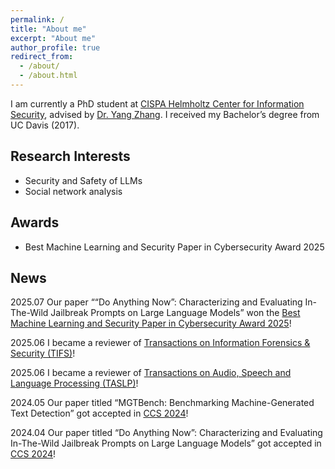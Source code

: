 ```yaml
---
permalink: /
title: "About me"
excerpt: "About me"
author_profile: true
redirect_from: 
  - /about/
  - /about.html
---
```


I am currently a PhD student at [CISPA Helmholtz Center for Information Security](https://cispa.de/en), advised by [Dr. Yang Zhang](https://yangzhangalmo.github.io/). I received my Bachelor’s degree from UC Davis (2017).

## Research Interests
- Security and Safety of LLMs
- Social network analysis

## Awards
- Best Machine Learning and Security Paper in Cybersecurity Award 2025

## News
2025.07 Our paper ““Do Anything Now”: Characterizing and Evaluating In-The-Wild Jailbreak Prompts on Large Language Models” won the [Best Machine Learning and Security Paper in Cybersecurity Award 2025](https://cybersecurity.springeropen.com/award-2025)!

2025.06 I became a reviewer of [Transactions on Information Forensics & Security (TIFS)](https://ieeexplore.ieee.org/xpl/RecentIssue.jsp?punumber=10206)!

2025.06 I became a reviewer of [Transactions on Audio, Speech and Language Processing (TASLP)](https://ieeexplore.ieee.org/xpl/RecentIssue.jsp?punumber=6570655)!

2024.05 Our paper titled “MGTBench: Benchmarking Machine-Generated Text Detection” got accepted in [CCS 2024](https://www.sigsac.org/ccs/CCS2024/call-for/call-for-papers.html)!

2024.04 Our paper titled “Do Anything Now”: Characterizing and Evaluating In-The-Wild Jailbreak Prompts on Large Language Models” got accepted in [CCS 2024](https://www.sigsac.org/ccs/CCS2024/call-for/call-for-papers.html)!

